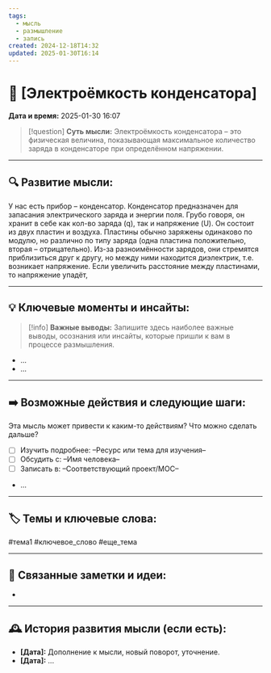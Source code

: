 ```yaml
---
tags:
  - мысль
  - размышление
  - запись
created: 2024-12-18T14:32
updated: 2025-01-30T16:14
---
```


# 💭  [Электроёмкость конденсатора]

**Дата и время:** 2025-01-30 16:07

> [!question] **Суть мысли:**
> Электроёмкость конденсатора – это физическая величина, показывающая максимальное количество заряда в конденсаторе при определённом напряжении.

---

## 🔍 Развитие мысли:

У нас есть прибор – конденсатор. Конденсатор предназначен для запасания электрического заряда и энергии поля. Грубо говоря, он хранит в себе как кол-во заряда (q), так и напряжение (U). Он состоит из двух пластин и воздуха. Пластины обычно заряжены одинаково по модулю, но различно по типу заряда (одна пластина положительно, вторая – отрицательно). Из-за разноимённости зарядов, они стремятся приблизиться друг к другу, но между ними находится диэлектрик, т.е. возникает напряжение. Если увеличить расстояние между пластинами, то напряжение упадёт, 

---

## 💡 Ключевые моменты и инсайты:

> [!info] **Важные выводы:**
> Запишите здесь наиболее важные выводы, осознания или инсайты, которые пришли к вам в процессе размышления.

- ...
- ...

---

## ➡️ Возможные действия и следующие шаги:

Эта мысль может привести к каким-то действиям? Что можно сделать дальше?

- [ ] Изучить подробнее: –Ресурс или тема для изучения–
- [ ] Обсудить с: –Имя человека–
- [ ] Записать в: –Соответствующий проект/MOC–
- ...

---

## 🏷️ Темы и ключевые слова:

#тема1 #ключевое_слово #еще_тема

---

## 🔄 Связанные заметки и идеи:

- 

---

## 🕰️ История развития мысли (если есть):

* **[Дата]:**  Дополнение к мысли, новый поворот, уточнение.
* **[Дата]:**  ...